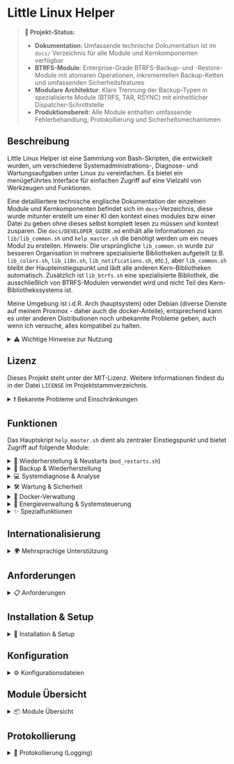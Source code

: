 # Little Linux Helper

> **🎯 Projekt-Status:**
> - **Dokumentation**: Umfassende technische Dokumentation ist im `docs/` Verzeichnis für alle Module und Kernkomponenten verfügbar
> - **BTRFS-Module**: Enterprise-Grade BTRFS-Backup- und -Restore-Module mit atomaren Operationen, inkrementellen Backup-Ketten und umfassenden Sicherheitsfeatures
> - **Modulare Architektur**: Klare Trennung der Backup-Typen in spezialisierte Module (BTRFS, TAR, RSYNC) mit einheitlicher Dispatcher-Schnittstelle
> - **Produktionsbereit**: Alle Module enthalten umfassende Fehlerbehandlung, Protokollierung und Sicherheitsmechanismen

## Beschreibung

Little Linux Helper ist eine Sammlung von Bash-Skripten, die entwickelt wurden, um verschiedene Systemadministrations-, Diagnose- und Wartungsaufgaben unter Linux zu vereinfachen. Es bietet ein menügeführtes Interface für einfachen Zugriff auf eine Vielzahl von Werkzeugen und Funktionen.

Eine detailliertere technische englische Dokumentation der einzelnen Module und Kernkomponenten befindet sich im `docs`-Verzeichnis, 
diese wurde mitunter erstellt um einer KI den kontext eines modules bzw einer Datei zu geben ohne dieses selbst komplett lesen zu müssen und kontext zusparen.
Die `docs/DEVELOPER_GUIDE.md` enthält alle Informationen zu `lib/lib_common.sh` und `help_master.sh` die benötigt werden um ein neues Modul zu erstellen. 
Hinweis: Die ursprüngliche `lib_common.sh` wurde zur besseren Organisation in mehrere spezialisierte Bibliotheken aufgeteilt (z.B. `lib_colors.sh`, `lib_i18n.sh`, `lib_notifications.sh`, etc.), aber `lib_common.sh` bleibt der Haupteinstiegspunkt und lädt alle anderen Kern-Bibliotheken automatisch. Zusätzlich ist `lib_btrfs.sh` eine spezialisierte Bibliothek, die ausschließlich von BTRFS-Modulen verwendet wird und nicht Teil des Kern-Bibliothekssystems ist.

Meine Umgebung ist i.d.R. Arch (hauptsystem) oder Debian (diverse Dienste auf meinem Proxmox - daher auch die docker-Anteile), entsprechend kann es unter anderen Distributionen noch unbekannte Probleme geben, auch wenn ich versuche, alles kompatibel zu halten.

<details>
<summary>⚠️ Wichtige Hinweise zur Nutzung</summary>

**Bitte beachte die folgenden Punkte sorgfältig, bevor du die Skripte aus diesem Repository verwendest:**

* **Kein professioneller Programmierer:** Ich bin eigentlich kein Programmierer. Diese Skripte sind als Hobbyprojekt und zum Vereinfachen entstanden. Sie können daher suboptimale Lösungsansätze, Fehler oder ineffiziente Herangehensweisen enthalten.
* **Nutzung auf eigene Gefahr:** Die Verwendung der hier bereitgestellten Skripte erfolgt ausschließlich auf eigene Gefahr. Ich übernehme keinerlei Verantwortung oder Haftung für mögliche Datenverluste, Systeminstabilitäten, Schäden an Hard- oder Software oder jegliche andere direkte oder indirekte Konsequenzen, die aus der Nutzung dieser Skripte resultieren könnten. Es wird dringend empfohlen, vor der Ausführung kritischer Operationen stets Backups deiner wichtigen Daten und deines Systems anzulegen.
* **KI-generierte Inhalte:** Ein erheblicher Teil der Skripte und der begleitenden Dokumentation wurde unter Zuhilfenahme von Künstlicher Intelligenz (KI) erstellt. Obwohl ich mich bemüht habe, die Funktionalität zu testen und die Informationen zu überprüfen, können die Skripte Fehler, unvorhergesehenes Verhalten oder logische Mängel enthalten, die auf den KI-Generierungsprozess zurückzuführen sind. Sei dir dieses Umstands bewusst und überprüfe den Code kritisch, bevor du ihn einsetzt, insbesondere in produktiven oder sensiblen Umgebungen.

</details>

## Lizenz

Dieses Projekt steht unter der MIT-Lizenz. Weitere Informationen findest du in der Datei `LICENSE` im Projektstammverzeichnis.

<details>
<summary>❗ Bekannte Probleme und Einschränkungen</summary>

Hier ist eine Liste von bekannten Problemen, Einschränkungen oder Verhaltensweisen, die dir bei der Nutzung der Skripte auffallen könnten.

* **Systemkompatibilität:**
    * Hauptsächliche Testumgebung: Arch Linux (Hauptsystem) und Debian (Proxmox-Services)
    * Andere Distributionen können unbekannte Kompatibilitätsprobleme haben, obwohl die Skripte für breite Kompatibilität entwickelt wurden
    * Einige Features erfordern spezifische Paketmanager oder Systemtools

* **Erweiterte Log-Analyse (`scripts/advanced_log_analyzer.py`):**
    * Bekannte Einschränkungen bezüglich Log-Format-Erkennung und Zeichenkodierung
    * Komplexe reguläre Ausdrücke können nicht alle Log-Varianten handhaben
    * Siehe `docs/advanced_log_analyzer.md` für detaillierte Einschränkungen und Nutzungshinweise

* **Modul-spezifische Einschränkungen:**
    * **BTRFS-Operationen**: Erfordert BTRFS-Dateisystem und entsprechende Berechtigungen
    * **Docker-Security**: Scan-Tiefe und -Genauigkeit hängen von der Komplexität der Compose-Dateien ab
    * **Hardware-Monitoring**: Temperatursensoren erfordern `lm-sensors` und entsprechende Hardware-Unterstützung

</details>

## Funktionen

Das Hauptskript `help_master.sh` dient als zentraler Einstiegspunkt und bietet Zugriff auf folgende Module:

<details>
<summary>🔄 Wiederherstellung & Neustarts (<code>mod_restarts.sh</code>)</summary>

* Neustart des Login-Managers (Display Manager).
* Neustart des Sound-Systems (PipeWire, PulseAudio, ALSA).
* Neustart der Desktop-Umgebung (KDE, GNOME, XFCE, Cinnamon, MATE, LXDE, LXQt).
* Neustart von Netzwerkdiensten (NetworkManager, systemd-networkd, dhcpcd, systemd-resolved).

</details>

<details>
<summary>💾 Backup & Wiederherstellung</summary>

* **Einheitlicher Backup-Dispatcher** (`modules/backup/mod_backup.sh`):
    * Zentrale Dispatcher-Schnittstelle für alle Backup-Typen
    * Gemeinsame Konfigurationsverwaltung und Status-Berichterstattung für alle Backup-Methoden
    * Umfassende Status-Übersicht für BTRFS-, TAR- und RSYNC-Backups

* **BTRFS Snapshot Backup & Restore** (`modules/backup/mod_btrfs_backup.sh`, `modules/backup/mod_btrfs_restore.sh`):
    * **Enterprise-Grade Features**: Atomare Backup-Operationen, received_uuid-Schutz, inkrementelle Kettenvalidierung
    * **Erweiterte BTRFS-Bibliothek** (`lib/lib_btrfs.sh`): Spezialisierte Bibliothek, die kritische BTRFS-Limitationen mit echten atomaren Mustern löst
    * **Snapshot-Verwaltung**: Erstellt unabhängige Snapshots für `@` und `@home` Subvolumes mit optionaler Quellbewahrung
    * **Inkrementelle Backups**: Intelligente Parent-Erkennung, automatisches Fallback und umfassende Ketten-Integritätsvalidierung
    * **Restore-Funktionen**: Vollständige Systemwiederherstellung, individuelle Subvolume-Wiederherstellung, Ordner-Level-Wiederherstellung und Bootloader-Integration
    * **Sicherheitsfeatures**: Live-Umgebungs-Erkennung, Dateisystem-Gesundheitsprüfung, Rollback-Funktionen und Dry-Run-Unterstützung
    * **Detaillierte Dokumentation**: Siehe `docs/mod_btrfs_backup.md`, `docs/mod_btrfs_restore.md` und `docs/lib_btrfs.md`

* **TAR Archiv Backup & Restore** (`modules/backup/mod_backup_tar.sh`, `modules/backup/mod_restore_tar.sh`):
    * **Flexible Backup-Optionen**: Nur Home, Systemkonfiguration, vollständiges System oder benutzerdefinierte Verzeichnisauswahl
    * **Intelligente Ausschlüsse**: Eingebaute System-Ausschlüsse, benutzer-konfigurierbare Muster und interaktive Ausschluss-Verwaltung
    * **Archiv-Verwaltung**: Komprimierte `.tar.gz` Archive mit automatischer Bereinigung und Aufbewahrungsrichtlinien
    * **Sichere Wiederherstellung**: Mehrere Zieloptionen mit Sicherheitswarnungen und Bestätigungsabfragen
    * **Dokumentation**: Siehe `docs/mod_backup_tar.md` und `docs/mod_restore_tar.md`

* **RSYNC Inkrementelle Backup & Restore** (`modules/backup/mod_backup_rsync.sh`, `modules/backup/mod_restore_rsync.sh`):
    * **Inkrementelle Intelligenz**: Speicher-effiziente Backups mit Hardlink-Optimierung über `--link-dest`
    * **Backup-Typen**: Vollbackups und inkrementelle Backups mit automatischer Parent-Erkennung
    * **Erweiterte Optionen**: Umfassende RSYNC-Konfiguration mit atomaren Operationen und Fortschrittsüberwachung
    * **Flexible Wiederherstellung**: Echtzeit-Fortschrittsüberwachung und vollständige Verzeichnisbaum-Wiederherstellung
    * **Dokumentation**: Siehe `docs/mod_backup_rsync.md` und `docs/mod_restore_rsync.md`

</details>

<details>
<summary>💻 Systemdiagnose & Analyse</summary>

* **Systeminformationen anzeigen (`mod_system_info.sh`)**:
    * Anzeige von Betriebssystem- und Kernel-Details.
    * CPU-Informationen.
    * RAM-Auslastung und Speicherstatistik.
    * Auflistung von PCI- und USB-Geräten.
    * Festplattenübersicht (Blockgeräte, Dateisysteme, Mountpunkte).
    * Anzeige der Top-Prozesse nach CPU- und Speicherauslastung.
    * Netzwerkkonfiguration (Schnittstellen, Routen, aktive Verbindungen, Hostname, DNS).
    * Temperaturen und Sensorwerte (erfordert `lm-sensors`).
* **Festplatten-Werkzeuge (`mod_disk.sh`)**:
    * Anzeige eingebundener Laufwerke und Blockgeräte.
    * Auslesen von S.M.A.R.T.-Werten (erfordert `smartmontools`).
    * Prüfung von Dateizugriffen auf Ordner (erfordert `lsof`).
    * Analyse der Festplattenbelegung (mit `df` und optional `ncdu`).
    * Testen der Festplattengeschwindigkeit (erfordert `hdparm`).
    * Überprüfung des Dateisystems (erfordert `fsck`).
    * Prüfung des Festplatten-Gesundheitsstatus (erfordert `smartmontools`).
    * Anzeige der größten Dateien in einem Verzeichnis.
* **Log-Analyse Werkzeuge (`mod_logs.sh`)**:
    * Anzeige von Logs der letzten X Minuten (aktueller und vorheriger Boot, erfordert ggf. `journalctl`).
    * Logs eines bestimmten systemd-Dienstes anzeigen (erfordert `journalctl`).
    * Xorg-Logs anzeigen.
    * dmesg-Ausgabe anzeigen und filtern.
    * Paketmanager-Logs anzeigen (unterstützt pacman, apt, dnf, yay).
    * **Erweiterte Log-Analyse (`scripts/advanced_log_analyzer.py`)**:
        * Führt eine detailliertere Analyse von Logdateien durch (benötigt Python 3, typischerweise als `python3`-Kommando).
        * Unterstützt Formate wie Syslog, Journald (Text-Export) und Apache (Common/Combined), inklusive automatischer Formaterkennung.
        * Zeigt allgemeine Statistiken (Gesamtzahl Einträge, Fehleranzahl, Fehlerrate).
        * Listet häufige Fehlermeldungen oder Fehler-Statuscodes.
        * Analysiert die zeitliche Verteilung von Logeinträgen (z.B. pro Stunde).
        * Identifiziert Top-Quellen (Programme/Dienste bei Syslog, IP-Adressen bei Apache).
        * Bietet Optionen zur Anpassung der Ausgabe (z.B. Anzahl der Top-Einträge, nur Zusammenfassung, nur Fehler).
        * *Hinweis: Dieses Skript bietet erweiterte Funktionen, sollte aber mit Bedacht und Verständnis seiner Funktionsweise eingesetzt werden, insbesondere unter Berücksichtigung der allgemeinen Projekthinweise*.

</details>

<details>
<summary>🛠️ Wartung & Sicherheit</summary>

* **Paketverwaltung & Updates (`mod_packages.sh`)**:
    * Systemaktualisierung (unterstützt pacman, apt, dnf, yay).
    * Aktualisierung alternativer Paketmanager (Flatpak, Snap, Nix).
    * Suchen und Entfernen von verwaisten Paketen.
    * Bereinigung des Paket-Caches.
    * Suchen und Installieren von Paketen.
    * Anzeigen installierter Pakete (inkl. alternativer Quellen).
    * Anzeigen von Paketmanager-Logs.
* **Sicherheitsüberprüfungen (`mod_security.sh`)**:
    * Anzeige offener Netzwerkports (erfordert `ss`, optional `nmap`).
    * Anzeige fehlgeschlagener Anmeldeversuche.
    * System auf Rootkits prüfen (erfordert `rkhunter`, optional `chkrootkit`).
    * Firewall-Status prüfen (UFW, firewalld, iptables).
    * Prüfung auf Sicherheits-Updates.
    * Überprüfung von Kennwort-Richtlinien und Benutzerkonten.
    * **Docker Security Überprüfung**:
        * Analysiert Docker-Compose Dateien (`docker-compose.yml`, `compose.yml`) auf häufige Sicherheitsprobleme.
        * Der Suchpfad für Compose-Dateien, die Suchtiefe und auszuschließende Verzeichnisse sind konfigurierbar.
        * Bietet eine interaktive Konfiguration des Suchpfads, falls der aktuelle Pfad ungültig ist oder geändert werden soll.
        * Führt eine Reihe von Prüfungen durch, darunter:
            * Fehlen von Update-Management-Labels (z.B. für Diun, Watchtower).
            * Unsichere Berechtigungen für `.env`-Dateien.
            * Zu offene Berechtigungen für Verzeichnisse, die Compose-Dateien enthalten.
            * Verwendung von `:latest`-Image-Tags oder Images ohne spezifische Versionierung. (In der `config/docker.conf.example` im standard deaktiviert.)
            * Konfiguration von Containern mit `privileged: true`.
            * Einbindung kritischer Host-Pfade als Volumes (z.B. `/`, `/etc`, `/var/run/docker.sock`). (Wird derzeit nicht in der zusammenfassung mit ausgegeben.)
            * Auf `0.0.0.0` exponierte Ports, die Dienste für alle Netzwerkschnittstellen verfügbar machen.
            * Verwendung potenziell gefährlicher Linux-Capabilities (z.B. `SYS_ADMIN`, `NET_ADMIN`).
            * Deaktivierte Sicherheitsoptionen wie `apparmor:unconfined` oder `seccomp:unconfined`.
            * Vorkommen von bekannten Standardpasswörtern in Umgebungsvariablen.
            * Direkte Einbettung sensitiver Daten (z.B. API-Keys, Tokens) anstelle von Umgebungsvariablen. (funktioniert aktuell nicht wirklich)
        * Optional kann eine Liste der aktuell laufenden Docker-Container angezeigt werden. (In der `config/docker.conf.example` im standard deaktiviert.)
        * Stellt eine Zusammenfassung der gefundenen potenziellen Probleme mit Empfehlungen bereit.

</details>

<details>
<summary>🐳 Docker-Verwaltung</summary>

* **Docker Container Management (`mod_docker.sh`)**:
    * Container-Status-Überwachung und -Verwaltung.
    * Docker-Systeminformationen und Ressourcennutzung.
    * Container-Log-Zugriff und -Analyse.
    * Netzwerk- und Volume-Verwaltung.
* **Docker Setup & Installation (`mod_docker_setup.sh`)**:
    * Automatisierte Docker-Installation über Distributionen hinweg.
    * Docker Compose Setup und Konfiguration.
    * Benutzer-Berechtigungskonfiguration für Docker-Zugriff.
    * System-Service-Konfiguration und Startup.

</details>

<details>
<summary>🔋 Energieverwaltung & Systemsteuerung</summary>

* **Energieverwaltung (`mod_energy.sh`)**:
    * Energieprofilverwaltung (Performance, Balanced, Power-Saver).
    * Standby/Suspend-Kontrolle mit zeitgesteuerter Inhibit-Funktionalität.
    * Bildschirmhelligkeitssteuerung.
    * Schnellaktionen zur Wiederherstellung der Standby-Funktionalität.

</details>

<details>
<summary>✨ Spezialfunktionen</summary>

* Sammeln wichtiger Debug-Informationen in einer Datei.

</details>

## Internationalisierung

<details>
<summary>🌍 Mehrsprachige Unterstützung</summary>

Little Linux Helper unterstützt mehrere Sprachen für die Benutzeroberfläche. Das Internationalisierungssystem ermöglicht eine konsistente und benutzerfreundliche Erfahrung in verschiedenen Sprachen.

**Unterstützte Sprachen:**
* **Deutsch (de)**: Vollständige Übersetzungsunterstützung für alle Module
* **Englisch (en)**: Vollständige Übersetzungsunterstützung für alle Module (Standardsprache und Fallback)
* **Spanisch (es)**: Nur vereinzelte interne Übersetzungen (Log-Einträge, etc.), praktisch unbrauchbar
* **Französisch (fr)**: Nur vereinzelte interne Übersetzungen (Log-Einträge, etc.), praktisch unbrauchbar

**Sprachauswahl:**
* **Automatische Erkennung**: Das System erkennt automatisch die Systemsprache basierend auf Umgebungsvariablen (`LANG`, `LC_ALL`, `LC_MESSAGES`)
* **Manuelle Konfiguration**: Die Sprache kann in der Datei `config/general.conf` mit der Einstellung `CFG_LH_LANG` festgelegt werden
* **Fallback-Mechanismus**: Bei fehlenden Übersetzungen oder nicht unterstützten Sprachen wird automatisch auf Englisch zurückgegriffen

**Konfiguration der Sprache:**
```bash
# In config/general.conf
CFG_LH_LANG="auto"    # Automatische Systemsprache-Erkennung
CFG_LH_LANG="de"      # Deutsch
CFG_LH_LANG="en"      # Englisch
CFG_LH_LANG="es"      # Spanisch (praktisch unbrauchbar, nur interne Meldungen)
CFG_LH_LANG="fr"      # Französisch (praktisch unbrauchbar, nur interne Meldungen)
```

**Technische Details:**
* Alle Benutzertexte werden über das `lh_msg()` System abgerufen
* Übersetzungsdateien befinden sich im `lang/` Verzeichnis, organisiert nach Sprachcodes
* Das System lädt zuerst Englisch als Fallback-Basis und überschreibt dann mit der gewünschten Sprache
* Fehlende Übersetzungsschlüssel werden automatisch protokolliert und als `[SCHLÜSSEL]` angezeigt

</details>

## Anforderungen

<details>
<summary>📋 Anforderungen</summary>

* Bash-Shell
* Standard Linux-Dienstprogramme (wie `grep`, `awk`, `sed`, `find`, `df`, `lsblk`, `ip`, `ps`, `free`, `tar`, `rsync`, `btrfs-progs` etc.)
* Einige Funktionen erfordern möglicherweise Root-Rechte und werden ggf. `sudo` verwenden.
* Für spezifische Funktionen werden zusätzliche Pakete benötigt, die das Skript bei Bedarf zu installieren versucht:
    * `btrfs-progs` (für BTRFS Backup/Restore)
    * `rsync` (für RSYNC Backup/Restore)
    * `smartmontools` (für S.M.A.R.T.-Werte und Festplatten-Gesundheitsstatus)
    * `lsof` (für Dateizugriff-Prüfung)
    * `hdparm` (für Festplattengeschwindigkeitstest)
    * `ncdu` (für interaktive Festplattenanalyse, optional)
    * `util-linux` (enthält `fsck`)
    * `iproute2` (enthält `ss`)
    * `rkhunter` (für Rootkit-Prüfung)
    * `chkrootkit` (optional, für zusätzliche Rootkit-Prüfung)
    * `lm-sensors` (für Temperatur- und Sensorwerte)
    * `nmap` (optional, für lokalen Port-Scan)
    * **Desktop-Benachrichtigungen:** `libnotify` (stellt `notify-send` bereit), `zenity` oder `kdialog`.
    * Python 3 (typischerweise als `python` oder `python3`-Kommando; für erweiterte Log-Analyse)
    * `pacman-contrib` (für `paccache` auf Arch-basierten Systemen, falls nicht vorhanden)
    * `expac` (für kürzlich installierte Pakete auf Arch-basierten Systemen)

Das Skript versucht, den verwendeten Paketmanager (pacman, yay, apt, dnf) automatisch zu erkennen. Es erkennt auch alternative Paketmanager wie Flatpak, Snap, Nix und AppImage.

</details>

## Installation & Setup

<details>
<summary>🚀 Installation & Setup</summary>

1.  Klone das Repository oder lade die Skripte herunter.
2.  Stelle sicher, dass das Hauptskript `help_master.sh` ausführbar ist:
    ```bash
    chmod +x help_master.sh
    ```

</details>

## Konfiguration

<details>
<summary>⚙️ Konfigurationsdateien</summary>

Little Linux Helper verwendet Konfigurationsdateien, um bestimmte Aspekte seines Verhaltens anzupassen. Diese Dateien befinden sich im Verzeichnis `config/`.

Beim ersten Start des Hauptskripts (`help_master.sh`) werden automatisch Standard-Konfigurationsdateien erstellt, falls diese noch nicht vorhanden sind. Dies geschieht, indem Vorlagedateien mit der Endung `.example` (z.B. `backup.conf.example`) in ihre aktiven Gegenstücke ohne das Suffix (z.B. `backup.conf`) kopiert werden.

**Wichtig:** Du wirst beim ersten Erstellen einer Konfigurationsdatei darauf hingewiesen. Es wird empfohlen, diese neu erstellten `.conf`-Dateien zu überprüfen und gegebenenfalls an deine spezifischen Bedürfnisse anzupassen.

Aktuell werden Konfigurationsdateien für folgende Module verwendet:
*   **Allgemeine Einstellungen (`help_master.sh`)**: Sprache, Logging-Verhalten und andere grundlegende Einstellungen (`config/general.conf`).
*   **Backup & Wiederherstellung (`modules/backup/mod_backup.sh`, `modules/backup/mod_btrfs_backup.sh`, `modules/backup/mod_btrfs_restore.sh`)**: Einstellungen für Backup-Pfade, Aufbewahrungsrichtlinien etc. (`config/backup.conf`).
*   **Docker Security Überprüfung (`mod_security.sh`)**: Einstellungen für Suchpfade, zu überspringende Warnungen etc. (`config/docker.conf`).

</details>

## Module Übersicht

<details>
<summary>📦 Module Übersicht</summary>

Das Projekt ist in Module unterteilt, um die Funktionalität zu organisieren:

* **`lib/lib_common.sh`**: Das Herzstück des Projekts. Enthält zentrale, von allen Modulen genutzte Funktionen wie:
    *  Ein einheitliches Logging-System.
    * Funktionen zur Befehlsüberprüfung und automatischen Installation von Abhängigkeiten.
    * Standardisierte Benutzerinteraktionen (Ja/Nein-Fragen, Eingabeaufforderungen).
    * Die Erkennung von Systemkomponenten (Paketmanager, etc.).
    * Verwaltung von farbiger Terminalausgabe für eine bessere Lesbarkeit.
    * Komplexe Logik zur Ermittlung des aktiven Desktop-Benutzers.
    * Die Fähigkeit, **Desktop-Benachrichtigungen** an den Benutzer zu senden.
    * **Kern-Bibliothekssystem**: Lädt automatisch spezialisierte Bibliothekskomponenten (`lib_colors.sh`, `lib_i18n.sh`, `lib_ui.sh`, etc.).
* **`lib/lib_btrfs.sh`**: **Spezialisierte BTRFS-Bibliothek** (nicht Teil des Kern-Bibliothekssystems). Stellt erweiterte BTRFS-spezifische Funktionen für atomare Backup-Operationen, inkrementelle Kettenvalidierung und umfassende BTRFS-Sicherheitsmechanismen bereit. Wird ausschließlich von BTRFS-Modulen verwendet und muss explizit eingebunden werden.
* **`modules/mod_restarts.sh`**: Bietet Optionen zum Neustarten von Diensten und der Desktop-Umgebung.
* **`modules/backup/mod_backup.sh`**: Einheitlicher Backup-Dispatcher mit zentraler Schnittstelle für alle Backup-Typen (BTRFS, TAR, RSYNC).
* **`modules/backup/mod_btrfs_backup.sh`**: BTRFS-spezifische Backup-Funktionen (Snapshots, Transfer, Integritätsprüfung, Marker, Bereinigung, Status, uvm.). Verwendet `lib_btrfs.sh` für erweiterte BTRFS-Operationen.
* **`modules/backup/mod_btrfs_restore.sh`**: BTRFS-spezifische Restore-Funktionen (komplettes System, einzelne Subvolumes, Ordner und Dry-Run). Verwendet `lib_btrfs.sh` für atomare Restore-Operationen.
* **`modules/backup/mod_backup_tar.sh`**: TAR-Archiv-Backup-Funktionalität mit mehreren Backup-Typen und intelligentem Ausschluss-Management.
* **`modules/backup/mod_restore_tar.sh`**: TAR-Archiv-Wiederherstellung mit Sicherheitsfeatures und flexiblen Zieloptionen.
* **`modules/backup/mod_backup_rsync.sh`**: RSYNC inkrementelle Backups mit Hardlink-Optimierung und umfassender Konfiguration.
* **`modules/backup/mod_restore_rsync.sh`**: RSYNC Backup-Wiederherstellung mit Echtzeit-Fortschrittsüberwachung und vollständiger Verzeichnisbaum-Wiederherstellung.
* **`modules/mod_system_info.sh`**: Zeigt detaillierte Systeminformationen an.
* **`modules/mod_disk.sh`**: Werkzeuge zur Festplattenanalyse und -wartung.
* **`modules/mod_logs.sh`**: Analyse von System- und Anwendungsprotokollen.
* **`modules/mod_packages.sh`**: Paketverwaltung, Systemaktualisierung, Bereinigung.
* **`modules/mod_security.sh`**: Sicherheitsüberprüfungen, Docker-Security, Netzwerk, Rootkit-Check.
* **`modules/mod_docker.sh`**: Docker-Container-Management und -Überwachung.
* **`modules/mod_docker_setup.sh`**: Docker-Installation und Setup-Automatisierung.
* **`modules/mod_energy.sh`**: Energieverwaltung und Stromverwaltungsfunktionen (Energieprofile, Standby-Kontrolle, Helligkeit).

</details>

## Protokollierung

<details>
<summary>📜 Protokollierung (Logging)</summary>

Alle Aktionen werden in Log-Dateien protokolliert, um die Nachverfolgung und Fehlerbehebung zu erleichtern.

* **Speicherort:** Die Log-Dateien werden im Unterverzeichnis `logs` innerhalb des Projektverzeichnisses erstellt. Für jeden Monat wird ein eigener Unterordner angelegt (z.B. `logs/2025-06`).
* **Dateinamen:** Allgemeine Logdateien erhalten einen Zeitstempel, wann das Skript gestartet wurde. Backup- und Restore-spezifische Protokolle werden ebenfalls mit einem Zeitstempel versehen, um jede Sitzung separat zu erfassen.

</details>
